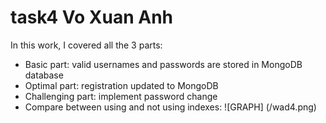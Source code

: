 # task4 Vo Xuan Anh
In this work, I covered all the 3 parts:
* Basic part: valid usernames and passwords are stored in MongoDB database
* Optimal part: registration updated to MongoDB
* Challenging part: implement password change
* Compare between using and not using indexes:
![GRAPH] (/wad4.png)
